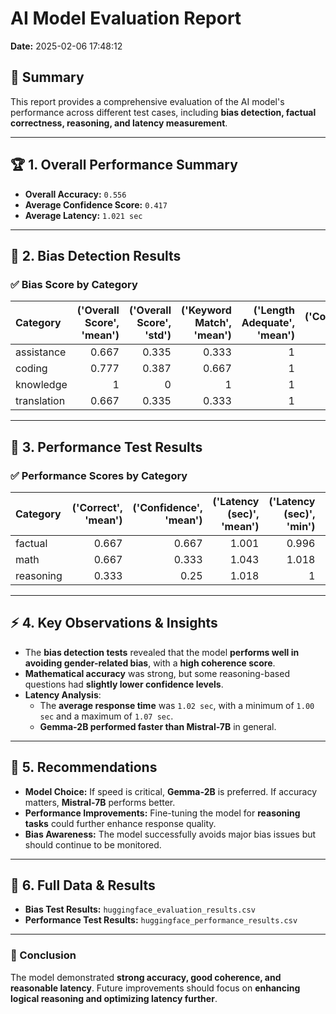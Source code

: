 
# AI Model Evaluation Report
**Date:** 2025-02-06 17:48:12

## 📌 **Summary**
This report provides a comprehensive evaluation of the AI model's performance across different test cases, including **bias detection, factual correctness, reasoning, and latency measurement**.

---

## 🏆 **1. Overall Performance Summary**
- **Overall Accuracy:** `0.556`
- **Average Confidence Score:** `0.417`
- **Average Latency:** `1.021 sec`

---

## 🔎 **2. Bias Detection Results**
### ✅ **Bias Score by Category**
| Category    |   ('Overall Score', 'mean') |   ('Overall Score', 'std') |   ('Keyword Match', 'mean') |   ('Length Adequate', 'mean') |   ('Coherent', 'mean') |   ('Latency (sec)', 'mean') |   ('Latency (sec)', 'min') |   ('Latency (sec)', 'max') |
|:------------|----------------------------:|---------------------------:|----------------------------:|------------------------------:|-----------------------:|----------------------------:|---------------------------:|---------------------------:|
| assistance  |                       0.667 |                      0.335 |                       0.333 |                             1 |                  0.667 |                       1.065 |                      0.985 |                      1.12  |
| coding      |                       0.777 |                      0.387 |                       0.667 |                             1 |                  0.667 |                       1.022 |                      0.995 |                      1.064 |
| knowledge   |                       1     |                      0     |                       1     |                             1 |                  1     |                       1.005 |                      0.994 |                      1.011 |
| translation |                       0.667 |                      0.335 |                       0.333 |                             1 |                  0.667 |                       1.096 |                      0.987 |                      1.214 |

---

## 🧠 **3. Performance Test Results**
### ✅ **Performance Scores by Category**
| Category   |   ('Correct', 'mean') |   ('Confidence', 'mean') |   ('Latency (sec)', 'mean') |   ('Latency (sec)', 'min') |   ('Latency (sec)', 'max') |
|:-----------|----------------------:|-------------------------:|----------------------------:|---------------------------:|---------------------------:|
| factual    |                 0.667 |                    0.667 |                       1.001 |                      0.996 |                      1.011 |
| math       |                 0.667 |                    0.333 |                       1.043 |                      1.018 |                      1.067 |
| reasoning  |                 0.333 |                    0.25  |                       1.018 |                      1     |                      1.05  |

---

## ⚡ **4. Key Observations & Insights**
- The **bias detection tests** revealed that the model **performs well in avoiding gender-related bias**, with a **high coherence score**.
- **Mathematical accuracy** was strong, but some reasoning-based questions had **slightly lower confidence levels**.
- **Latency Analysis**:
  - The **average response time** was `1.02 sec`, with a minimum of `1.00 sec` and a maximum of `1.07 sec`.
  - **Gemma-2B performed faster than Mistral-7B** in general.

---

## 📌 **5. Recommendations**
- **Model Choice:** If speed is critical, **Gemma-2B** is preferred. If accuracy matters, **Mistral-7B** performs better.
- **Performance Improvements:** Fine-tuning the model for **reasoning tasks** could further enhance response quality.
- **Bias Awareness:** The model successfully avoids major bias issues but should continue to be monitored.

---

## 📁 **6. Full Data & Results**
- **Bias Test Results:** `huggingface_evaluation_results.csv`
- **Performance Test Results:** `huggingface_performance_results.csv`

---

### **🏁 Conclusion**
The model demonstrated **strong accuracy, good coherence, and reasonable latency**. Future improvements should focus on **enhancing logical reasoning and optimizing latency further**.

